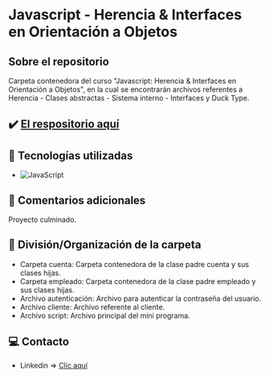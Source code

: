 # Javascript - Herencia & Interfaces en Orientación a Objetos

## Sobre el repositorio
Carpeta contenedora del curso "Javascript: Herencia & Interfaces en Orientación a Objetos", en la cual se encontrarán archivos referentes a Herencia - Clases abstractas - Sistema interno - Interfaces y Duck Type.

## ✔️ [El respositorio aquí](https://github.com/K3yJey/javascript-HerenciaInterfaces.git)

## 🔧 Tecnologías utilizadas
* ![JavaScript](https://img.shields.io/badge/javascript-%23323330.svg?style=for-the-badge&logo=javascript&logoColor=%23F7DF1E)

## 📌 Comentarios adicionales 
Proyecto culminado.

## 📂 División/Organización de la carpeta
* Carpeta cuenta: Carpeta contenedora de la clase padre cuenta y sus clases hijas.
* Carpeta empleado: Carpeta contenedora de la clase padre empleado y sus clases hijas. 
* Archivo autenticación: Archivo para autenticar la contraseña del usuario.
* Archivo cliente: Archivo referente al cliente.
* Archivo script: Archivo principal del mini programa.

## 💻 Contacto
* Linkedin => [Clic aquí](https://www.linkedin.com/in/k3yjey-dev/)
